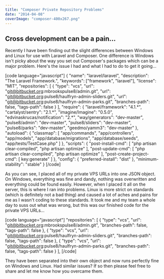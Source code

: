 ```yaml
---
title: "Composer Private Repository Problems"
date: "2014-04-08"
coverImage: "composer-400x267.png"
---
```


## Cross development can be a pain...

Recently I have been finding out the slight differences between Windows and Linux for use with Laravel and Composer. One difference is Windows isn't picky about the way you set out Composer's packages which can be a major problem. Here's the issue I had and what I had to do to get it going...

\[code language="javascript"\] { "name": "laravel/laravel", "description": "The Laravel Framework.", "keywords": \["framework", "laravel"\], "license": "MIT", "repositories": \[ { "type": "vcs", "url": "git@bitbucket.org:mbrookspulse8/admin.git", "url": "git@bitbucket.org:pulse8/haulfryn-admin-sliders.git", "url": "git@bitbucket.org:pulse8/haulfryn-admin-parks.git", "branches-path": false, "tags-path": false } \], "require": { "laravel/framework": "4.1.\*", "cartalyst/sentry": "2.1.\*", "imagine/Imagine": "0.5.0", "edvinaskrucas/notification": "2.\*", "way/generators": "dev-master", "pulse8/admin": "dev-master", "pulse8/sliders": "dev-master", "pulse8/parks": "dev-master", "geedmo/yamm3": "dev-master" }, "autoload": { "classmap": \[ "app/commands", "app/controllers", "app/models", "app/database/migrations", "app/database/seeds", "app/tests/TestCase.php" \] }, "scripts": { "post-install-cmd": \[ "php artisan clear-compiled", "php artisan optimize" \], "post-update-cmd": \[ "php artisan clear-compiled", "php artisan optimize" \], "post-create-project-cmd": \[ key:generate" \] }, "config": { "preferred-install": "dist" }, "minimum-stability": "stable" } \[/code\]

As you can see, I placed all of my private VPS URLs into one JSON object. On Windows, everything was fine and dandy, nothing was overwritten and everything could be found easily. However, when I placed it all on the server, this is where I ran into problems. Linux is more strict on standards (which is definitely not a bad thing) and caused a lot of aches and pains for me as I wasn't coding to these standards. It took me and my team a whole day to suss out what was wrong, but this was our finished code for the private VPS URLs...

\[code language="javascript"\] "repositories": \[ { "type": "vcs", "url": "git@bitbucket.org:mbrookspulse8/admin.git", "branches-path": false, "tags-path": false }, { "type": "vcs", "url": "git@bitbucket.org:pulse8/haulfryn-admin-sliders.git", "branches-path": false, "tags-path": false }, { "type": "vcs", "url": "git@bitbucket.org:pulse8/haulfryn-admin-parks.git", "branches-path": false, "tags-path": false } \], \[/code\]

They have been separated into their own object and now runs perfectly fine on Windows and Linux. Had similar issues? If so then please feel free to share and let me know how you overcame them.
